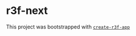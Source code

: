 # r3f-next

This project was bootstrapped with [`create-r3f-app`](https://github.com/utsuboco/create-r3f-app)